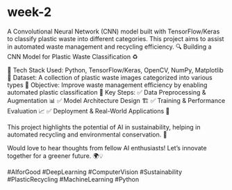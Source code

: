 # week-2
A Convolutional Neural Network (CNN) model built with TensorFlow/Keras to classify plastic waste into different categories. This project aims to assist in automated waste management and recycling efficiency.
🔍 Building a CNN Model for Plastic Waste Classification ♻️



🔹 Tech Stack Used: Python, TensorFlow/Keras, OpenCV, NumPy, Matplotlib
🔹 Dataset: A collection of plastic waste images categorized into various types
🔹 Objective: Improve waste management efficiency by enabling automated plastic classification
🔹 Key Steps:
✅ Data Preprocessing & Augmentation 📊
✅ Model Architecture Design 🏗️
✅ Training & Performance Evaluation 📈
✅ Deployment & Real-World Applications 🚀

This project highlights the potential of AI in sustainability, helping in automated recycling and environmental conservation. 🌱

Would love to hear thoughts from fellow AI enthusiasts! Let’s innovate together for a greener future. 🌍💡

#AIforGood #DeepLearning #ComputerVision #Sustainability #PlasticRecycling #MachineLearning #Python
